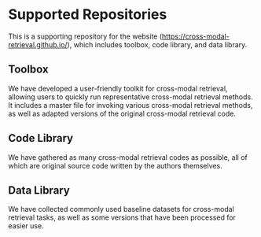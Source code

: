 # Supported Repositories
This is a supporting repository for the website (https://cross-modal-retrieval.github.io/), which includes toolbox, code library, and data library.

## Toolbox
We have developed a user-friendly toolkit for cross-modal retrieval, allowing users to quickly run representative cross-modal retrieval methods. It includes a master file for invoking various cross-modal retrieval methods, as well as adapted versions of the original cross-modal retrieval code.

## Code Library
We have gathered as many cross-modal retrieval codes as possible, all of which are original source code written by the authors themselves.

## Data Library
We have collected commonly used baseline datasets for cross-modal retrieval tasks, as well as some versions that have been processed for easier use.
